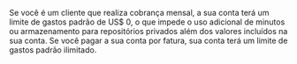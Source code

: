Se você é um cliente que realiza cobrança mensal, a sua conta terá um limite de gastos padrão de US$ 0, o que impede o uso adicional de minutos ou armazenamento para repositórios privados além dos valores incluídos na sua conta. Se você pagar a sua conta por fatura, sua conta terá um limite de gastos padrão ilimitado.
